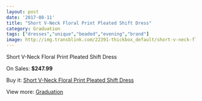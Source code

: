 ```yaml
---
layout: post
date: '2017-08-11'
title: "Short V-Neck Floral Print Pleated Shift Dress"
category: Graduation
tags: ["dresses","unique","beaded","evening","brand"]
image: http://img.transblink.com/22391-thickbox_default/short-v-neck-floral-print-pleated-shift-dress.jpg
---
```

Short V-Neck Floral Print Pleated Shift Dress

On Sales: **$247.99**
<a href="https://www.transblink.com/en/graduation/7105-short-v-neck-floral-print-pleated-shift-dress.html"><amp-img layout="responsive" width="600" height="600" src="//img.transblink.com/22391-thickbox_default/short-v-neck-floral-print-pleated-shift-dress.jpg" alt="Short V-Neck Floral Print Pleated Shift Dress 0" /></a>
<a href="https://www.transblink.com/en/graduation/7105-short-v-neck-floral-print-pleated-shift-dress.html"><amp-img layout="responsive" width="600" height="600" src="//img.transblink.com/22393-thickbox_default/short-v-neck-floral-print-pleated-shift-dress.jpg" alt="Short V-Neck Floral Print Pleated Shift Dress 1" /></a>
<a href="https://www.transblink.com/en/graduation/7105-short-v-neck-floral-print-pleated-shift-dress.html"><amp-img layout="responsive" width="600" height="600" src="//img.transblink.com/22392-thickbox_default/short-v-neck-floral-print-pleated-shift-dress.jpg" alt="Short V-Neck Floral Print Pleated Shift Dress 2" /></a>

Buy it: [Short V-Neck Floral Print Pleated Shift Dress](https://www.transblink.com/en/graduation/7105-short-v-neck-floral-print-pleated-shift-dress.html "Short V-Neck Floral Print Pleated Shift Dress")

View more: [Graduation](https://www.transblink.com/en/7-graduation "Graduation")